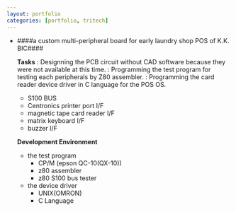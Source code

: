 ```yaml
---
layout: portfolio
categories: [portfolio, tritech]
---
```


- ####a custom multi-peripheral board for early laundry shop POS of K.K. BIC####

   **Tasks**
   : Designning the PCB circuit without CAD software because they were not available at this time.
   : Programming the test program for testing each peripherals by Z80 assembler.
   : Programming the card reader device driver in C language for the POS OS.

   - S100 BUS
   - Centronics printer port I/F
   - magnetic tape card reader I/F
   - matrix keyboard I/F
   - buzzer I/F

   **Development Environment**
   
   - the test program
       - CP/M (epson QC-10(QX-10))
	   - z80 assembler
	   - z80 S100 bus tester
   - the device driver
       - UNIX(OMRON)
       - C Language

